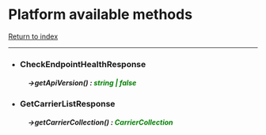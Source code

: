 # Platform available methods

[Return to index](index.md)

___

- ### CheckEndpointHealthResponse

##### &nbsp;&nbsp;&nbsp;&nbsp;&nbsp;&nbsp;&nbsp;&nbsp;&nbsp;&nbsp;&nbsp;&nbsp;->getApiVersion() : <span style="color:green"> string | false </span>

- ### GetCarrierListResponse

##### &nbsp;&nbsp;&nbsp;&nbsp;&nbsp;&nbsp;&nbsp;&nbsp;&nbsp;&nbsp;&nbsp;&nbsp;->getCarrierCollection() : <span style="color:green"> CarrierCollection </span>

